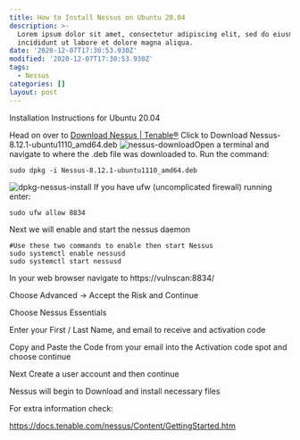 ```yaml
---
title: How to Install Nessus on Ubuntu 20.04
description: >-
  Lorem ipsum dolor sit amet, consectetur adipiscing elit, sed do eiusmod tempor
  incididunt ut labore et dolore magna aliqua.
date: '2020-12-07T17:30:53.930Z'
modified: '2020-12-07T17:30:53.930Z'
tags:
  - Nessus
categories: []
layout: post
---
```

Installation Instructions for Ubuntu 20.04

Head on over to [Download Nessus | Tenable®](https://www.tenable.com/downloads/nessus?loginAttempted=true)
Click to Download Nessus-8.12.1-ubuntu1110_amd64.deb
![nessus-download](https://i.imgur.com/GkOESuM.png)Open a terminal and navigate to where the .deb file was downloaded to.
Run the command:

```shell
sudo dpkg -i Nessus-8.12.1-ubuntu1110_amd64.deb
```

![dpkg-nessus-install](https://i.imgur.com/q2Jxb2q.png)
If you have ufw (uncomplicated firewall) running enter:

```shell
sudo ufw allow 8834
```

Next we will enable and start the nessus daemon

```shell
#Use these two commands to enable then start Nessus
sudo systemctl enable nessusd
sudo systemctl start nessusd
```

In your web browser navigate to https://vulnscan:8834/

Choose Advanced -> Accept the Risk and Continue

Choose Nessus Essentials

Enter your First / Last Name, and email to receive and activation code

Copy and Paste the Code from your email into the Activation code spot and choose continue

Next Create a user account and then continue

Nessus will begin to Download and install necessary files

For extra information check: 

   <https://docs.tenable.com/nessus/Content/GettingStarted.htm>